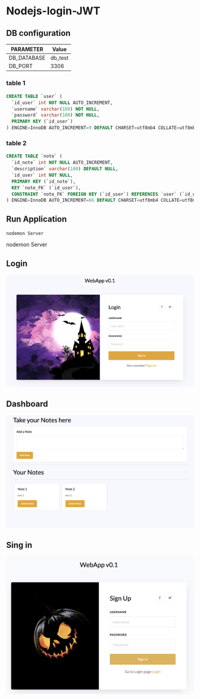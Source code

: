 # Nodejs-login-JWT


## DB configuration

PARAMETER  | Value
------------- | -------------
DB_DATABASE  | db_test
DB_PORT  |  3306


### table 1
~~~~sql
CREATE TABLE `user` (
  `id_user` int NOT NULL AUTO_INCREMENT,
  `username` varchar(100) NOT NULL,
  `password` varchar(100) NOT NULL,
  PRIMARY KEY (`id_user`)
) ENGINE=InnoDB AUTO_INCREMENT=9 DEFAULT CHARSET=utf8mb4 COLLATE=utf8mb4_0900_ai_ci;
 ~~~~
 
### table 2
~~~~sql
CREATE TABLE `note` (
  `id_note` int NOT NULL AUTO_INCREMENT,
  `description` varchar(100) DEFAULT NULL,
  `id_user` int NOT NULL,
  PRIMARY KEY (`id_note`),
  KEY `note_FK` (`id_user`),
  CONSTRAINT `note_FK` FOREIGN KEY (`id_user`) REFERENCES `user` (`id_user`)
) ENGINE=InnoDB AUTO_INCREMENT=66 DEFAULT CHARSET=utf8mb4 COLLATE=utf8mb4_0900_ai_ci;
 ~~~~


## Run Application
```
nodemon Server 
```
nodemon Server   

## Login
![Screenshot](screenshot1.png)
## Dashboard
![Screenshot](screenshot2.png)
## Sing in
![Screenshot](screenshot3.png)

